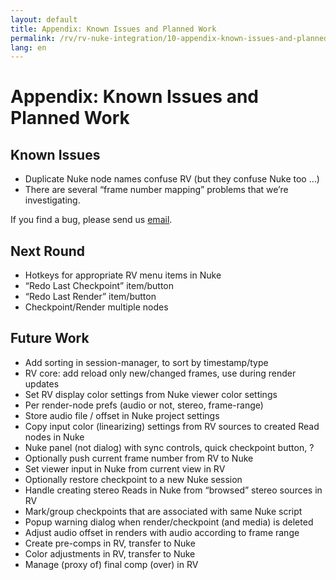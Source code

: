 ```yaml
---
layout: default
title: Appendix: Known Issues and Planned Work
permalink: /rv/rv-nuke-integration/10-appendix-known-issues-and-planned-work/
lang: en
---
```


# Appendix: Known Issues and Planned Work

## Known Issues

* Duplicate Nuke node names confuse RV (but they confuse Nuke too …)
* There are several “frame number mapping” problems that we’re investigating.

If you find a bug, please send us [email](mailto:support@shotgunsoftware.com).

## Next Round

* Hotkeys for appropriate RV menu items in Nuke
* “Redo Last Checkpoint” item/button
* “Redo Last Render” item/button
* Checkpoint/Render multiple nodes

## Future Work

* Add sorting in session-manager, to sort by timestamp/type
* RV core: add reload only new/changed frames, use during render updates
* Set RV display color settings from Nuke viewer color settings
* Per render-node prefs (audio or not, stereo, frame-range)
* Store audio file / offset in Nuke project settings
* Copy input color (linearizing) settings from RV sources to created Read nodes in Nuke
* Nuke panel (not dialog) with sync controls, quick checkpoint button, ?
* Optionally push current frame number from RV to Nuke
* Set viewer input in Nuke from current view in RV
* Optionally restore checkpoint to a new Nuke session
* Handle creating stereo Reads in Nuke from “browsed” stereo sources in RV
* Mark/group checkpoints that are associated with same Nuke script
* Popup warning dialog when render/checkpoint (and media) is deleted
* Adjust audio offset in renders with audio according to frame range
* Create pre-comps in RV, transfer to Nuke
* Color adjustments in RV, transfer to Nuke
* Manage (proxy of) final comp (over) in RV
